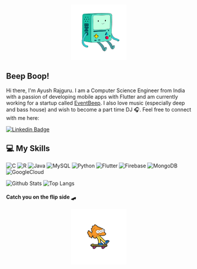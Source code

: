 <p align="center">
  <img src="https://raw.githubusercontent.com/Ayush412/Ayush412/master/assets/bmo.gif" width="150px">
</p>

## Beep Boop! 

Hi there, I'm Ayush Rajguru. I am a Computer Science Engineer from India with a passion of developing mobile apps with Flutter and am currently working for a startup called [EventBeep](https://eventbeep.com/). I also love music (especially deep and bass house) and wish to become a part time DJ 🎧. Feel free to connect with me here:

[![Linkedin Badge](https://img.shields.io/badge/LinkedIn-0077B5?style=for-the-badge&logo=linkedin&logoColor=white&link=https://www.linkedin.com/in/ayush412/)](https://www.linkedin.com/in/ayush412/)

## 💻 My Skills

![C](https://img.shields.io/badge/c-%2300599C.svg?style=for-the-badge&logo=c&logoColor=white)
![R](https://img.shields.io/badge/r-%23276DC3.svg?style=for-the-badge&logo=r&logoColor=white)
![Java](https://img.shields.io/badge/java-%23ED8B00.svg?style=for-the-badge&logo=java&logoColor=white)
![MySQL](https://img.shields.io/badge/mysql-%23000000.svg?style=for-the-badge&logo=mysql&logoColor=white)
![Python](https://img.shields.io/badge/python-3670A0?style=for-the-badge&logo=python&logoColor=ffdd54)
![Flutter](https://img.shields.io/badge/Flutter-%2302569B.svg?style=for-the-badge&logo=Flutter&logoColor=white)
![Firebase](https://img.shields.io/badge/firebase-%23039BE5.svg?style=for-the-badge&logo=firebase)
![MongoDB](https://img.shields.io/badge/MongoDB-%234ea94b.svg?style=for-the-badge&logo=mongodb&logoColor=white)
![GoogleCloud](https://img.shields.io/badge/Google_Cloud-%234285F4.svg?style=for-the-badge&logo=google-cloud&logoColor=white) 

![Github Stats](https://github-readme-stats.vercel.app/api?username=Ayush412&count_private=true&show_icons=true&include_all_commits=true) 
![Top Langs](https://github-readme-stats.vercel.app/api/top-langs/?username=Ayush412&hide=TeX&layout=compact)



#### Catch you on the flip side 🛹

<p align="center">
  <img src="https://raw.githubusercontent.com/Ayush412/Ayush412/master/assets/EPA.gif" width="150px">
</p>